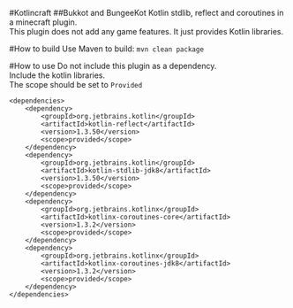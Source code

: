 #Kotlincraft
##Bukkot and BungeeKot
Kotlin stdlib, reflect and coroutines in a minecraft plugin. \
This plugin does not add any game features. It just provides Kotlin libraries.



#How to build
Use Maven to build: `mvn clean package`

#How to use
Do not include this plugin as a dependency.\
Include the kotlin libraries.\
The scope should be set to `Provided`
```
<dependencies>
    <dependency>
        <groupId>org.jetbrains.kotlin</groupId>
        <artifactId>kotlin-reflect</artifactId>
        <version>1.3.50</version>
        <scope>provided</scope>
    </dependency>
    <dependency>
        <groupId>org.jetbrains.kotlin</groupId>
        <artifactId>kotlin-stdlib-jdk8</artifactId>
        <version>1.3.50</version>
        <scope>provided</scope>
    </dependency>
    <dependency>
        <groupId>org.jetbrains.kotlinx</groupId>
        <artifactId>kotlinx-coroutines-core</artifactId>
        <version>1.3.2</version>
        <scope>provided</scope>
    </dependency>
    <dependency>
        <groupId>org.jetbrains.kotlinx</groupId>
        <artifactId>kotlinx-coroutines-jdk8</artifactId>
        <version>1.3.2</version>
        <scope>provided</scope>
    </dependency>
</dependencies>
```